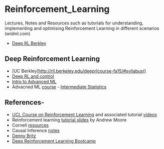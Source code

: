 # Reinforcement_Learning
Lectures, Notes and Resources such as tutorials for understanding, implementing and optimising Reinforcement Learning in different scenarios (widml.com)
- [Deep RL Berkley](http://rail.eecs.berkeley.edu/deeprlcourse/)

## Deep Reinforcement Learning
- [UC Berkley]http://rll.berkeley.edu/deeprlcourse-fa15/#syllabus()
- [Deep RL and control](http://www.cs.cmu.edu/~rsalakhu/10703/)
- [Intro to Advanced ML](https://sites.google.com/site/10715advancedmlintro2017f/lectures)
- Advacned ML [course](https://www.cs.cmu.edu/~epxing/Class/10715/lecture.html)
- [Intermediate Statistics](http://www.stat.cmu.edu/~larry/=stat705/)
## References-
- [UCL Course on Reinforcement Learning](http://www0.cs.ucl.ac.uk/staff/D.Silver/web/Teaching.html) and associated tutorial [videos](https://www.youtube.com/channel/UCP7jMXSY2xbc3KCAE0MHQ-A/videos)
- Reinforcement learning [tutorial slides](http://www.cs.cmu.edu/~./awm/tutorials/rl.html) by Andrew Moore
- Cornell [resources](http://www.cs.cornell.edu/courseinfo/listofcscourses)
- Causal Inference [notes](http://web.mit.edu/teppei/www/teaching/Keio2016/)
- [Denny Britz](https://github.com/dennybritz/reinforcement-learning)
- [Deep Reinforcement Learning Bootcamp](https://sites.google.com/view/deep-rl-bootcamp/lectures)
